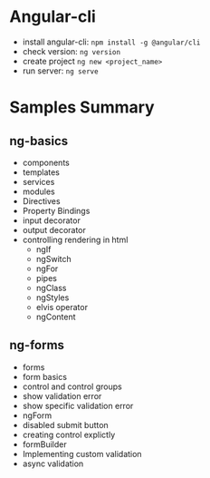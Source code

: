 
Angular-cli
============

* install angular-cli: `npm install -g @angular/cli`
* check version: `ng version`
* create project `ng new <project_name>`
* run server:   `ng serve`

Samples Summary
================

## ng-basics

* components
* templates
* services
* modules
* Directives
* Property Bindings
* input decorator
* output decorator
* controlling rendering in html
    * ngIf
    * ngSwitch
    * ngFor
    * pipes
    * ngClass
    * ngStyles
    * elvis operator
    * ngContent


## ng-forms

* forms
* form basics
* control and control groups
* show validation error
* show specific validation error
* ngForm
* disabled submit button
* creating control explictly
* formBuilder
* Implementing custom validation
* async validation



